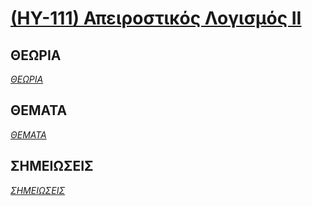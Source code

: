 # [(ΗΥ-111) Απειροστικός Λογισμός ΙΙ](http://www.csd.uoc.gr/~hy111)

## ΘΕΩΡΙΑ
_[ΘΕΩΡΙΑ](https://github.com/keybraker/Computer-Science-Department-Wiki/tree/master/ΜΑΘΗΜΑΤΑ/ΗΥ-111/ΘΕΩΡΙΑ)_

## ΘΕΜΑΤΑ
_[ΘΕΜΑΤΑ](https://github.com/keybraker/Computer-Science-Department-Wiki/tree/master/ΜΑΘΗΜΑΤΑ/ΗΥ-111/ΘΕΜΑΤΑ)_

## ΣΗΜΕΙΩΣΕΙΣ
_[ΣΗΜΕΙΩΣΕΙΣ](https://github.com/keybraker/Computer-Science-Department-Wiki/tree/master/ΜΑΘΗΜΑΤΑ/ΗΥ-111/ΣΗΜΕΙΩΣΕΙΣ)_
